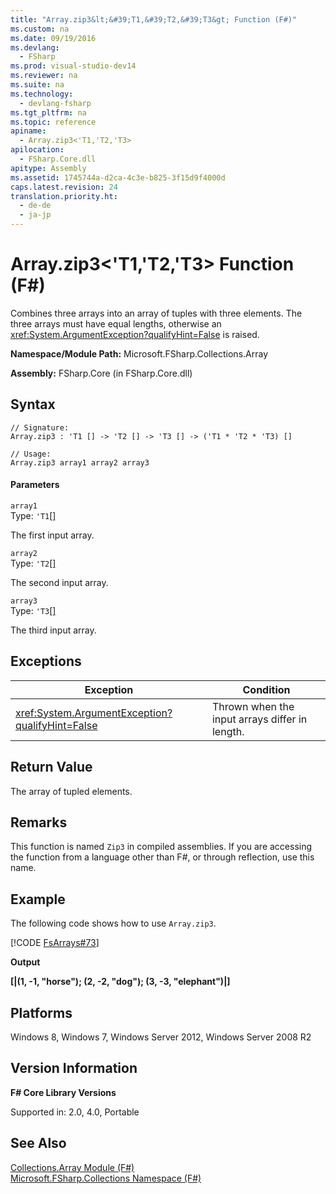 ```yaml
---
title: "Array.zip3&lt;&#39;T1,&#39;T2,&#39;T3&gt; Function (F#)"
ms.custom: na
ms.date: 09/19/2016
ms.devlang: 
  - FSharp
ms.prod: visual-studio-dev14
ms.reviewer: na
ms.suite: na
ms.technology: 
  - devlang-fsharp
ms.tgt_pltfrm: na
ms.topic: reference
apiname: 
  - Array.zip3<'T1,'T2,'T3>
apilocation: 
  - FSharp.Core.dll
apitype: Assembly
ms.assetid: 1745744a-d2ca-4c3e-b825-3f15d9f4000d
caps.latest.revision: 24
translation.priority.ht: 
  - de-de
  - ja-jp
---
```

# Array.zip3&lt;&#39;T1,&#39;T2,&#39;T3&gt; Function (F#)
Combines three arrays into an array of tuples with three elements. The three arrays must have equal lengths, otherwise an <xref:System.ArgumentException?qualifyHint=False> is raised.  
  
 **Namespace/Module Path:** Microsoft.FSharp.Collections.Array  
  
 **Assembly:** FSharp.Core (in FSharp.Core.dll)  
  
## Syntax  
  
```  
// Signature:  
Array.zip3 : 'T1 [] -> 'T2 [] -> 'T3 [] -> ('T1 * 'T2 * 'T3) []  
  
// Usage:  
Array.zip3 array1 array2 array3  
```  
  
#### Parameters  
 `array1`  
 Type: `'T1`[&#91;&#93;](../vs140/Core.--T--Type--F#-2.md)  
  
 The first input array.  
  
 `array2`  
 Type: `'T2`[&#91;&#93;](../vs140/Core.--T--Type--F#-2.md)  
  
 The second input array.  
  
 `array3`  
 Type: `'T3`[&#91;&#93;](../vs140/Core.--T--Type--F#-2.md)  
  
 The third input array.  
  
## Exceptions  
  
|Exception|Condition|  
|---------------|---------------|  
|<xref:System.ArgumentException?qualifyHint=False>|Thrown when the input arrays differ in length.|  
  
## Return Value  
 The array of tupled elements.  
  
## Remarks  
 This function is named `Zip3` in compiled assemblies. If you are accessing the function from a language other than F#, or through reflection, use this name.  
  
## Example  
 The following code shows how to use `Array.zip3`.  
  
 [!CODE [FsArrays#73](../CodeSnippet/VS_Snippets_Fsharp/fsarrays#73)]  
  
 **Output**  
  
 **[&#124;(1, -1, "horse"); (2, -2, "dog"); (3, -3, "elephant")&#124;]**   
## Platforms  
 Windows 8, Windows 7, Windows Server 2012, Windows Server 2008 R2  
  
## Version Information  
 **F# Core Library Versions**  
  
 Supported in: 2.0, 4.0, Portable  
  
## See Also  
 [Collections.Array Module (F#)](../Topic/Collections.Array%20Module%20\(F%23\).md)   
 [Microsoft.FSharp.Collections Namespace (F#)](../Topic/Microsoft.FSharp.Collections%20Namespace%20\(F%23\).md)
